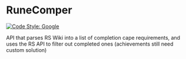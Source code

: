 # RuneComper
[![Code Style: Google](https://img.shields.io/badge/code%20style-google-blueviolet.svg)](https://github.com/google/gts)

API that parses RS Wiki into a list of completion cape requirements, and uses the RS API to filter out completed ones (achievements still need custom solution)
